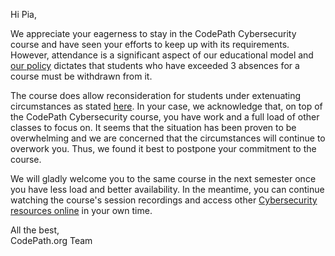 Hi Pia,

We appreciate your eagerness to stay in the CodePath Cybersecurity course and have seen your efforts to keep up with its requirements. However, attendance is a significant aspect of our educational model and [our policy](https://courses.codepath.org/snippets/ios_university/policies_remote_fall19) dictates that students who have exceeded 3 absences for a course must be withdrawn from it.

The course does allow reconsideration for students under extenuating circumstances as stated [here](https://courses.codepath.org/snippets/cybersecurity_university/policies_remote_fall19). In your case, we acknowledge that, on top of the CodePath Cybersecurity course, you have work and a full load of other classes to focus on. It seems that the situation has been proven to be overwhelming and we are concerned that the circumstances will continue to overwork you. Thus, we found it best to postpone your commitment to the course.

We will gladly welcome you to the same course in the next semester once you have less load and better availability. In the meantime, you can continue watching the course's session recordings and access other [Cybersecurity resources online](http://guides.codepath.com/cybersecurity/Cybersecurity-Resources#cybersecurity-resources) in your own time.

All the best,  
CodePath.org Team
